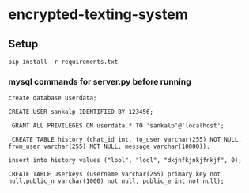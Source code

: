 # encrypted-texting-system


## Setup

```pip install -r requirements.txt```

### mysql commands for server.py before running

```create database userdata;```

```CREATE USER sankalp IDENTIFIED BY 123456;```

``` GRANT ALL PRIVILEGES ON userdata.* TO 'sankalp'@'localhost';```

``` CREATE TABLE history (chat_id int, to_user varchar(255) NOT NULL, from_user varchar(255) NOT NULL, message varchar(10000));```

```insert into history values ("lool", "lool", "dkjnfkjnkjfnkjf", 0);```

```CREATE TABLE userkeys (username varchar(255) primary key not null,public_n varchar(1000) not null, public_e int not null);```

